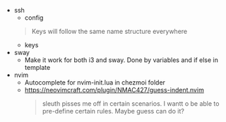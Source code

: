 * ssh
  * config
  > Keys will follow the same name structure everywhere
  * keys
* sway
  * Make it work for both i3 and sway. Done by variables and if else in template
* nvim
  * Autocomplete for nvim-init.lua in chezmoi folder
  * https://neovimcraft.com/plugin/NMAC427/guess-indent.nvim
    > sleuth pisses me off in certain scenarios. I wantt o be able to pre-define
    > certain rules. Maybe guess can do it?

